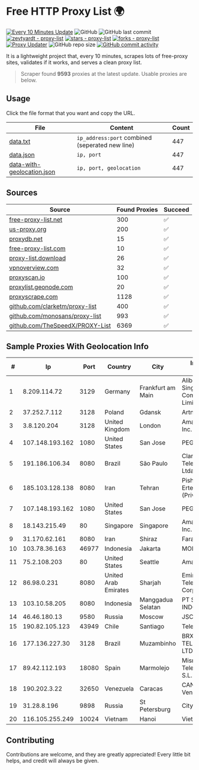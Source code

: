
# Free HTTP Proxy List 🌍

[![Every 10 Minutes Update](https://github.com/mertguvencli/http-proxy-list/actions/workflows/main.yml/badge.svg?branch=main)](https://github.com/mertguvencli/http-proxy-list/actions/workflows/main.yml)
![GitHub](https://img.shields.io/github/license/mertguvencli/http-proxy-list)
![GitHub last commit](https://img.shields.io/github/last-commit/mertguvencli/http-proxy-list)
[![zevtyardt - proxy-list](https://img.shields.io/static/v1?label=zevtyardt&message=proxy-list&color=blue&logo=github)](https://github.com/zevtyardt/proxy-list "Go to GitHub repo")
[![stars - proxy-list](https://img.shields.io/github/stars/zevtyardt/proxy-list?style=social)](https://github.com/zevtyardt/proxy-list)
[![forks - proxy-list](https://img.shields.io/github/forks/zevtyardt/proxy-list?style=social)](https://github.com/zevtyardt/proxy-list)
[![Proxy Updater](https://github.com/zevtyardt/proxy-list/workflows/Proxy%20Updater/badge.svg)](https://github.com/zevtyardt/proxy-list/actions?query=workflow:"Proxy+Updater")
![GitHub repo size](https://img.shields.io/github/repo-size/zevtyardt/proxy-list)
[![GitHub commit activity](https://img.shields.io/github/commit-activity/m/zevtyardt/proxy-list?logo=commits)](https://github.com/zevtyardt/proxy-list/commits/main)

It is a lightweight project that, every 10 minutes, scrapes lots of free-proxy sites, validates if it works, and serves a clean proxy list.

> Scraper found **9593** proxies at the latest update. Usable proxies are below.

## Usage

Click the file format that you want and copy the URL.

|File|Content|Count|
|----|-------|-----|
|[data.txt](https://raw.githubusercontent.com/mertguvencli/http-proxy-list/main/proxy-list/data.txt)|`ip_address:port` combined (seperated new line)|447|
|[data.json](https://raw.githubusercontent.com/mertguvencli/http-proxy-list/main/proxy-list/data.json)|`ip, port`|447|
|[data-with-geolocation.json](https://raw.githubusercontent.com/mertguvencli/http-proxy-list/main/proxy-list/data-with-geolocation.json)|`ip, port, geolocation`|447|

## Sources

|Source|Found Proxies|Succeed|
|------|-------------|-------|
|[free-proxy-list.net](https://free-proxy-list.net)|300|✅|
|[us-proxy.org](https://www.us-proxy.org)|200|✅|
|[proxydb.net](http://proxydb.net)|15|✅|
|[free-proxy-list.com](https://free-proxy-list.com/?page=&port=&type%5B%5D=http&type%5B%5D=https&up_time=0&search=Search)|10|✅|
|[proxy-list.download](https://www.proxy-list.download/HTTP)|26|✅|
|[vpnoverview.com](https://vpnoverview.com/privacy/anonymous-browsing/free-proxy-servers)|32|✅|
|[proxyscan.io](https://www.proxyscan.io)|100|✅|
|[proxylist.geonode.com](https://proxylist.geonode.com/api/proxy-list?limit=300&page=1&sort_by=lastChecked&sort_type=desc&protocols=http,https)|20|✅|
|[proxyscrape.com](https://api.proxyscrape.com/v2/?request=displayproxies&protocol=http&timeout=10000&country=all&ssl=all&anonymity=all)|1128|✅|
|[github.com/clarketm/proxy-list](https://raw.githubusercontent.com/clarketm/proxy-list/master/proxy-list-raw.txt)|400|✅|
|[github.com/monosans/proxy-list](https://raw.githubusercontent.com/monosans/proxy-list/main/proxies/http.txt)|993|✅|
|[github.com/TheSpeedX/PROXY-List](https://raw.githubusercontent.com/TheSpeedX/PROXY-List/master/http.txt)|6369|✅|


## Sample Proxies With Geolocation Info

|#|Ip|Port|Country|City|Internet Service Provider|
|-|--|----|-------|----|-------------------------|
|1|8.209.114.72|3129|Germany|Frankfurt am Main|Alibaba.com Singapore E-Commerce Private Limited|
|2|37.252.7.112|3128|Poland|Gdansk|Artnet Sp. z o.o.|
|3|3.8.120.204|3128|United Kingdom|London|Amazon Technologies Inc.|
|4|107.148.193.162|1080|United States|San Jose|PEG TECH INC|
|5|191.186.106.34|8080|Brazil|São Paulo|Claro NXT Telecomunicacoes Ltda|
|6|185.103.128.138|8080|Iran|Tehran|Pishgaman Toseeh Ertebatat Company (Private Joint Stock)|
|7|107.148.193.162|1080|United States|San Jose|PEG TECH INC|
|8|18.143.215.49|80|Singapore|Singapore|Amazon Technologies Inc.|
|9|31.170.62.161|8080|Iran|Shiraz|Farahoosh Dena PLC|
|10|103.78.36.163|46977|Indonesia|Jakarta|MORATELINDO|
|11|75.2.108.203|80|United States|Seattle|Amazon.com, Inc.|
|12|86.98.0.231|8080|United Arab Emirates|Sharjah|Emirates Telecommunications Corporation|
|13|103.10.58.205|8080|Indonesia|Manggadua Selatan|PT SUMBER KONEKSI INDOTELEMATIKA|
|14|46.46.180.13|9580|Russia|Moscow|JSC "RetnNet"|
|15|190.82.105.123|43949|Chile|Santiago|Telefonica Empresas|
|16|177.136.227.30|3128|Brazil|Muzambinho|BRX TELECOMUNICACOES LTDA - EPP|
|17|89.42.112.193|18080|Spain|Marmolejo|Mismenet Telecomunicaciones S.L.|
|18|190.202.3.22|32650|Venezuela|Caracas|CANTV Servicios, Venezuela|
|19|31.28.8.196|9898|Russia|St Petersburg|Citytelecom LLC|
|20|116.105.255.249|10024|Vietnam|Hanoi|Viettel Corporation|



## Contributing

Contributions are welcome, and they are greatly appreciated! Every
little bit helps, and credit will always be given.

